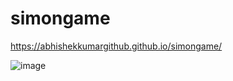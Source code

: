 # simongame
https://abhishekkumargithub.github.io/simongame/

![image](https://user-images.githubusercontent.com/91794397/235347481-366bec72-53a5-4091-9784-c9df6f47ac3f.png)
